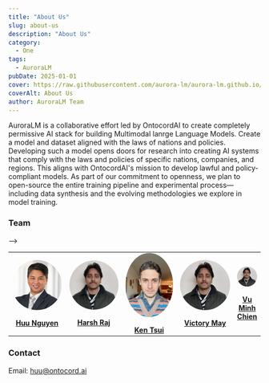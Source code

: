 ```yaml
---
title: "About Us"
slug: about-us
description: "About Us"
category:
  - One
tags:
  - AuroraLM
pubDate: 2025-01-01
cover: https://raw.githubusercontent.com/aurora-lm/aurora-lm.github.io/main/assets/images/about_us/aurora-lm-logo.png
coverAlt: About Us
author: AuroraLM Team
---
```


AuroraLM is a collaborative effort led by OntocordAI to create completely permissive AI stack for building Multimodal lanrge Language Models. Create a model and dataset aligned with the laws of nations and policies. Developing such a model opens doors for research into creating AI systems that comply with the laws and policies of specific nations, companies, and regions. This aligns with OntocordAI's mission to develop lawful and policy-compliant models.
As part of our commitment to openness, we plan to open-source the entire training pipeline and experimental process—including data synthesis and the evolving methodologies we explore in model training.

### Team

<table style="table-layout: fixed; width: 100%; border-collapse: collapse;">
  <tr>
    <td style="width: 25%; text-align: center; vertical-align: middle; height: 150px;">
      <img 
        src="https://raw.githubusercontent.com/aurora-lm/aurora-lm.github.io/main/assets/images/about_us/huu.jpeg" 
        width="100" 
        style="display: block; margin: 0 auto; border-radius:50%;" 
      /><br>
      <strong><a href="https://www.linkedin.com/in/huu-ai-machine-learning/">Huu Nguyen</a></strong><br>
      <!-- <em>Data Lead</em> -->
    </td>
    <td style="width: 25%; text-align: center; vertical-align: middle; height: 150px;">
      <img 
        src="https://raw.githubusercontent.com/aurora-lm/aurora-lm.github.io/main/assets/images/about_us/harsh.jpeg" 
        width="100" 
        style="display: block; margin: 0 auto; border-radius:50%;" 
      /><br>
      <strong><a href="https://harshraj172.github.io/">Harsh Raj</a></strong><br>
      <!-- <em>Training Lead</em> -->
    </td>
    <td style="width: 25%; text-align: center; vertical-align: middle; height: 150px;">
      <img 
        src="https://raw.githubusercontent.com/aurora-lm/aurora-lm.github.io/main/assets/images/about_us/victor.jpg" 
        width="100" 
        style="display: block; margin: 0 auto; border-radius:50%;" 
      /><br>
      <strong><a href="https://mrcabbage972.github.io/">Ken Tsui</a></strong><br>
      <!-- <em>Training Lead</em> -->
    <!-- </td>
    <td style="width: 25%; text-align: center; vertical-align: middle; height: 150px;">
      <img 
        src="https://raw.githubusercontent.com/aurora-lm/aurora-lm.github.io/main/assets/images/about_us/harsh.jpeg" 
        width="100" 
        style="display: block; margin: 0 auto; border-radius:50%;" 
      /><br>
      <strong><a href="https://harshraj172.github.io/">Diganta Misra</a></strong><br>
      <!-- <em>Training Lead</em> -->
    </td>
    <td style="width: 25%; text-align: center; vertical-align: middle; height: 150px;">
      <img 
        src="https://raw.githubusercontent.com/aurora-lm/aurora-lm.github.io/main/assets/images/about_us/harsh.jpeg" 
        width="100" 
        style="display: block; margin: 0 auto; border-radius:50%;" 
      /><br>
      <strong><a href="https://harshraj172.github.io/">Victory May</a></strong><br>
      <!-- <em>Training Lead</em> -->
    </td>
    <td style="width: 25%; text-align: center; vertical-align: middle; height: 150px;">
      <img 
        src="https://raw.githubusercontent.com/aurora-lm/aurora-lm.github.io/main/assets/images/about_us/harsh.jpeg" 
        width="100" 
        style="display: block; margin: 0 auto; border-radius:50%;" 
      /><br>
      <strong><a href="https://harshraj172.github.io/">Vu Minh Chien</a></strong><br>
      <!-- <em>Training Lead</em> -->
    </td> -->
  </tr>
</tr>
</table>






<!-- ### Acknowledgement
Members are funded by the [Berkeley Sky Computing ](https://sky.cs.berkeley.edu/). The compute resources are also generously supported by [Lambda Labs](https://lambdalabs.com/) and [Anyscale](https://www.anyscale.com/). -->

### Contact
<!-- X: [@Ontocord](https://x.com/Ontocord) -->

Email: huu@ontocord.ai

<!-- Huggingface: [ontocord](https://huggingface.co/ontocord)

Github: [ontocord](https://github.com/aurora-lm) -->
